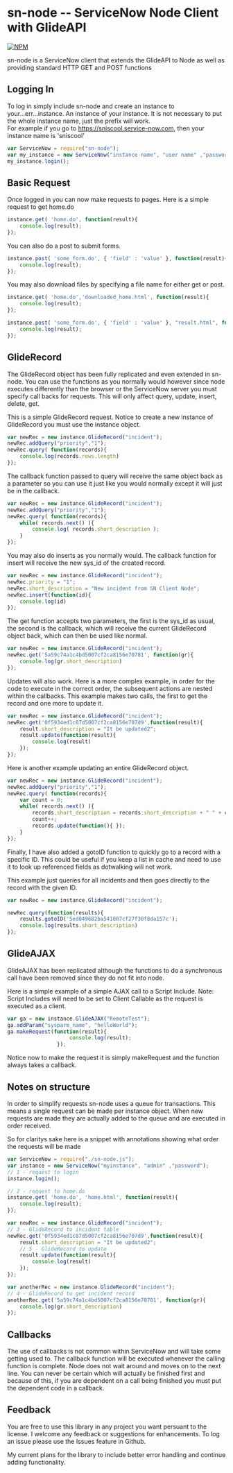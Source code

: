 # sn-node -- ServiceNow Node Client with GlideAPI

[![NPM](https://nodei.co/npm/sn-node.png)](https://nodei.co/npm/sn-node/)

sn-node is a ServiceNow client that extends the GlideAPI to Node as well as providing standard HTTP GET and POST functions

## Logging In

To log in simply include sn-node and create an instance to your...err...instance.  An instance of your instance.
It is not necessary to put the whole instance name, just the prefix will work.  
For example if you go to https://sniscool.service-now.com, then your instance name is 'sniscool'

```javascript
var ServiceNow = require("sn-node");
var my_instance = new ServiceNow("instance name", "user name" ,"password");
my_instance.login();
```

## Basic Request

Once logged in you can now make requests to pages.  Here is a simple request to get home.do

```javascript
instance.get( 'home.do', function(result){
 	console.log(result);
});
```

You can also do a post to submit forms.

```javascript
instance.post( 'some_form.do', { 'field' : 'value' }, function(result){
 	console.log(result);
});
```

You may also download files by specifying a file name for either get or post.

```javascript
instance.get( 'home.do','downloaded_home.html', function(result){
 	console.log(result);
});

instance.post( 'some_form.do', { 'field' : 'value' }, "result.html", function(result){
 	console.log(result);
});
```

## GlideRecord

The GlideRecord object has been fully replicated and even extended in sn-node.  You can use the functions as you normally would however since node executes differently than the browser or the ServiceNow server you must specify call backs for requests.  This will only affect query, update, insert, delete, get.

This is a simple GlideRecord request.  Notice to create a new instance of GlideRecord you must use the instance object.

```javascript
var newRec = new instance.GlideRecord("incident");
newRec.addQuery("priority","1");
newRec.query( function(records){
	console.log(records.rows.length)
});
```

The callback function passed to query will receive the same object back as a parameter so you can use it just like you would normally except it will just be in the callback.

```javascript
var newRec = new instance.GlideRecord("incident");
newRec.addQuery("priority","1");
newRec.query( function(records){
	while( records.next() ){
		console.log( records.short_description );
	}
});
```

You may also do inserts as you normally would.  The callback function for insert will receive the new sys_id of the created record.

```javascript
var newRec = new instance.GlideRecord("incident");
newRec.priority = "1";
newRec.short_description = "New incident from SN Client Node";
newRec.insert(function(id){
	console.log(id)
});
```

The get function accepts two parameters, the first is the sys_id as usual, the second is the callback, which will receive the current GlideRecord object back, which can then be used like normal.

```javascript
var newRec = new instance.GlideRecord("incident");
newRec.get('5a59c74a1c4bd5007cf2ca8156e70781', function(gr){
	console.log(gr.short_description)
});
```

Updates will also work.  Here is a more complex example, in order for the code to execute in the correct order, the subsequent actions are nested within the callbacks.  This example makes two calls, the first to get the record and one more to update it.

```javascript
var newRec = new instance.GlideRecord("incident");
newRec.get('0f5934ed1c87d5007cf2ca8156e707d9',function(result){
	result.short_description = "It be updated2";
	result.update(function(result){ 
		console.log(result) 
	});
});
```

Here is another example updating an entire GlideRecord object.

```javascript
var newRec = new instance.GlideRecord("incident");
newRec.addQuery("priority","1");
newRec.query( function(records){
	var count = 0;
	while( records.next() ){
		records.short_description = records.short_description + " " + count;
		count++;
		records.update(function(){ });
	}
});
```

Finally, I have also added a gotoID function to quickly go to a record with a specific ID.  This could be useful if you keep a list in cache and need to use it to look up referenced fields as dotwalking will not work. 

This example just queries for all incidents and then goes directly to the record with the given ID.

```javascript
var newRec = new instance.GlideRecord("incident");

newRec.query(function(results){
	results.gotoID('5ed049682ba541007cf27f30f8da157c');
	console.log(results.short_description)
});
```

## GlideAJAX

GlideAJAX has been replicated although the functions to do a synchronous call have been removed since they do not fit into node.

Here is a simple example of a simple AJAX call to a Script Include.  Note: Script Includes will need to be set to Client Callable as the request is executed as a client.

```javascript
var ga = new instance.GlideAJAX("RemoteTest");
ga.addParam("sysparm_name", "helloWorld");
ga.makeRequest(function(result){
					console.log(result);
				});
```

Notice now to make the request it is simply makeRequest and the function always takes a callback.


## Notes on structure

In order to simplify requests sn-node uses a queue for transactions. This means a single request can be made per instance object.  When new requests are made they are actually added to the queue and are executed in order received.

So for claritys sake here is a snippet with annotations showing what order the requests will be made

```javascript
var ServiceNow = require("./sn-node.js");
var instance = new ServiceNow("myinstance", "admin" ,"password");
// 1 - request to login
instance.login();

// 2 - request to home.do
instance.get( 'home.do', 'home.html', function(result){
 	console.log(result);
});

var newRec = new instance.GlideRecord("incident");
// 3 - GlideRecord to incident table
newRec.get('0f5934ed1c87d5007cf2ca8156e707d9',function(result){
	result.short_description = "It be updated2";
	// 5 - GlideRecord to update
	result.update(function(result){ 
		console.log(result) 
	});
});

var anotherRec = new instance.GlideRecord("incident");
// 4 - GlideRecord to get incident record
anotherRec.get('5a59c74a1c4bd5007cf2ca8156e70781', function(gr){
	console.log(gr.short_description)
});
```

## Callbacks

The use of callbacks is not common within ServiceNow and will take some getting used to.  The callback function will be executed whenever the calling function is complete.  Node does not wait around and moves on to the next line.  You can never be certain which will actually be finished first and because of this, if you are dependent on a call being finished you must put the dependent code in a callback.


## Feedback

You are free to use this library in any project you want persuant to the license.  I welcome any feedback or suggestions for enhancements.  To log an issue please use the Issues feature in Github.

My current plans for the library to include better error handling and continue adding functionality.
